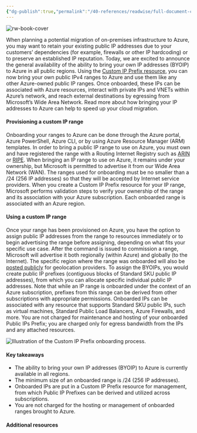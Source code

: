 ```yaml
---
{"dg-publish":true,"permalink":"/40-references/readwise/full-document-contents/bring-your-own-ip-addresses-byoip-to-azure-with-custom-ip-prefix/","tags":["rw/articles"]}
---
```


![rw-book-cover](https://azure.microsoft.com/en-us/blog/wp-content/uploads/2022/03/f216b134-24a6-4a59-bb9a-5e276aa67e77.webp)

When planning a potential migration of on-premises infrastructure to Azure, you may want to retain your existing public IP addresses due to your customers’ dependencies (for example, firewalls or other IP hardcoding) or to preserve an established IP reputation. Today, we are excited to announce the general availability of the ability to bring your own IP addresses (BYOIP) to Azure in all public regions. Using the [Custom IP Prefix resource](https://docs.microsoft.com/azure/virtual-network/ip-services/custom-ip-address-prefix), you can now bring your own public IPv4 ranges to Azure and use them like any other Azure-owned public IP ranges. Once onboarded, these IPs can be associated with Azure resources, interact with private IPs and VNETs within Azure’s network, and reach external destinations by egressing from Microsoft’s Wide Area Network. Read more about how bringing your IP addresses to Azure can help to speed up your cloud migration.

#### Provisioning a custom IP range

Onboarding your ranges to Azure can be done through the Azure portal, Azure PowerShell, Azure CLI, or by using Azure Resource Manager (ARM) templates. In order to bring a public IP range to use on Azure, you must own and have registered the range with a Routing Internet Registry such as [ARIN](https://www.arin.net/) or [RIPE](https://www.ripe.net/). When bringing an IP range to use on Azure, it remains under your ownership, but Microsoft is permitted to advertise it from our Wide Area Network (WAN). The ranges used for onboarding must be no smaller than a /24 (256 IP addresses) so that they will be accepted by Internet service providers. When you create a Custom IP Prefix resource for your IP range, Microsoft performs validation steps to verify your ownership of the range and its association with your Azure subscription. Each onboarded range is associated with an Azure region.

#### Using a custom IP range

Once your range has been provisioned on Azure, you have the option to assign public IP addresses from the range to resources immediately or to begin advertising the range before assigning, depending on what fits your specific use case. After the command is issued to commission a range, Microsoft will advertise it both regionally (within Azure) and globally (to the Internet). The specific region where the range was onboarded will also be [posted publicly](https://www.microsoft.com/download/details.aspx?id=53601) for geolocation providers. To assign the BYOIPs, you would create public IP prefixes (contiguous blocks of Standard SKU public IP addresses), from which you can allocate specific individual public IP addresses. Note that while an IP range is onboarded under the context of an Azure subscription, prefixes from this range can be derived from other subscriptions with appropriate permissions. Onboarded IPs can be associated with any resource that supports Standard SKU public IPs, such as virtual machines, Standard Public Load Balancers, Azure Firewalls, and more. You are not charged for maintenance and hosting of your onboarded Public IPs Prefix; you are charged only for egress bandwidth from the IPs and any attached resources.

![Illustration of the Custom IP Prefix onboarding process.](https://azure.microsoft.com/en-us/blog/wp-content/uploads/2022/03/f216b134-24a6-4a59-bb9a-5e276aa67e77.webp)
#### Key takeaways

* The ability to bring your own IP addresses (BYOIP) to Azure is currently available in all regions.
* The minimum size of an onboarded range is /24 (256 IP addresses).
* Onboarded IPs are put in a Custom IP Prefix resource for management, from which Public IP Prefixes can be derived and utilized across subscriptions.
* You are not charged for the hosting or management of onboarded ranges brought to Azure.

#### Additional resources
